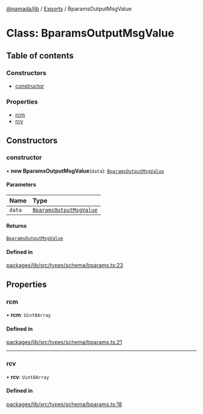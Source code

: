 [@namada/lib](../README.md) / [Exports](../modules.md) / BparamsOutputMsgValue

# Class: BparamsOutputMsgValue

## Table of contents

### Constructors

- [constructor](BparamsOutputMsgValue.md#constructor)

### Properties

- [rcm](BparamsOutputMsgValue.md#rcm)
- [rcv](BparamsOutputMsgValue.md#rcv)

## Constructors

### constructor

• **new BparamsOutputMsgValue**(`data`): [`BparamsOutputMsgValue`](BparamsOutputMsgValue.md)

#### Parameters

| Name | Type |
| :------ | :------ |
| `data` | [`BparamsOutputMsgValue`](BparamsOutputMsgValue.md) |

#### Returns

[`BparamsOutputMsgValue`](BparamsOutputMsgValue.md)

#### Defined in

[packages/lib/src/types/schema/bparams.ts:23](https://github.com/namada-net/namada-sdkjs/blob/e660aeaf8f96102ae1112a841a7e46dc805fa394/packages/lib/src/types/schema/bparams.ts#L23)

## Properties

### rcm

• **rcm**: `Uint8Array`

#### Defined in

[packages/lib/src/types/schema/bparams.ts:21](https://github.com/namada-net/namada-sdkjs/blob/e660aeaf8f96102ae1112a841a7e46dc805fa394/packages/lib/src/types/schema/bparams.ts#L21)

___

### rcv

• **rcv**: `Uint8Array`

#### Defined in

[packages/lib/src/types/schema/bparams.ts:18](https://github.com/namada-net/namada-sdkjs/blob/e660aeaf8f96102ae1112a841a7e46dc805fa394/packages/lib/src/types/schema/bparams.ts#L18)
